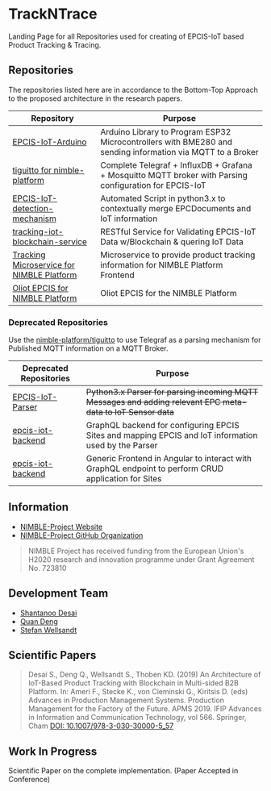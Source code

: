 # TrackNTrace
Landing Page for all Repositories used for creating of EPCIS-IoT based Product Tracking &amp; Tracing.

## Repositories
The repositories listed here are in accordance to the Bottom-Top Approach to the proposed architecture in the research papers.

| Repository                                | Purpose                                                                                                                              |
| ----------------------------------------- | ------------------------------------------------------------------------------------------------------------------------------------ |
| [EPCIS-IoT-Arduino](https://github.com/iotfablab/EPCIS-IoT-Arduino) | Arduino Library to Program ESP32 Microcontrollers with BME280 and sending information via MQTT to a Broker |
| [tiguitto for nimble-platform](https://github.com/nimble-platform/tiguitto) | Complete Telegraf + InfluxDB + Grafana + Mosquitto MQTT broker with Parsing configuration for EPCIS-IoT |
| [EPCIS-IoT-detection-mechanism](https://github.com/shantanoo-desai/EPCIS-IoT-detection-mechanism) | Automated Script in python3.x to contextually merge EPCDocuments and IoT information |
| [tracking-iot-blockchain-service](https://github.com/shantanoo-desai/tracking-iot-blockchain-service) | RESTful Service for Validating EPCIS-IoT Data w/Blockchain & quering IoT Data |
| [Tracking Microservice for NIMBLE Platform](https://github.com/nimble-platform/tracking-service) | Microservice to provide product tracking information for NIMBLE Platform Frontend |
| [Oliot EPCIS for NIMBLE Platform](https://github.com/nimble-platform/epcis) | Oliot EPCIS for the NIMBLE Platform |


### Deprecated Repositories
Use the [nimble-platform/tiguitto](https://github.com/nimble-platform/tiguitto) to use Telegraf as a parsing mechanism for Published MQTT information on a MQTT Broker.

| Deprecated Repositories                   | Purpose                                                                                                                              |
| ----------------------------------------- | ------------------------------------------------------------------------------------------------------------------------------------ |
| [EPCIS-IoT-Parser](https://github.com/iotfablab/EPCIS-IoT-Parser)  | ~~Python3.x Parser for parsing incoming MQTT Messages and adding relevant EPC meta-data to IoT Sensor data~~ |
| [epcis-iot-backend](https://github.com/shantanoo-desai/epcis-iot-backend) | GraphQL backend for configuring EPCIS Sites and mapping EPCIS and IoT information used by the Parser |
| [epcis-iot-backend](https://github.com/shantanoo-desai/ng-epcis-iot) | Generic Frontend in Angular to interact with GraphQL endpoint to perform CRUD application for Sites       |


## Information
* [NIMBLE-Project Website](https://www.nimble-project.org/)
* [NIMBLE-Project GitHub Organization](https://github.com/nimble-platform)

> NIMBLE Project has received funding from the European Union's H2020 research and innovation programme under Grant Agreement No. 723810

## Development Team

- [Shantanoo Desai](mailto:des@biba.uni-bremen.de)
- [Quan Deng](mailto:dqu@biba.uni-bremen.de)
- [Stefan Wellsandt](mailto:wel@biba.uni-bremen.de)


## Scientific Papers

> Desai S., Deng Q., Wellsandt S., Thoben KD. (2019) An Architecture of IoT-Based Product Tracking with Blockchain in Multi-sided B2B Platform. In: Ameri F., Stecke K., von Cieminski G., Kiritsis D. (eds) Advances in Production Management Systems. Production Management for the Factory of the Future. APMS 2019. IFIP Advances in Information and Communication Technology, vol 566. Springer, Cham
[DOI: 10.1007/978-3-030-30000-5_57](https://doi.org/10.1007/978-3-030-30000-5_57)

## Work In Progress

Scientific Paper on the complete implementation. (Paper Accepted in Conference)